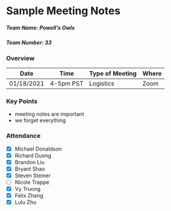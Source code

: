 # Sample Meeting Notes
##### Team Name: Powell's Owls
##### Team Number: 33

### Overview
| Date       | Time      | Type of Meeting   | Where   |
| ---------- | --------- | ----------------- | ------- |
| 01/18/2021 | 4-5pm PST | Logistics         | Zoom    |


### Key Points
- meeting notes are important
- we forget everything

### Attendance
- [x] Michael Donaldson
- [x] Richard Duong
- [x] Brandon Liu
- [x] Bryant Shao
- [x] Steven Steiner
- [ ] Nicole Trappe
- [x] Vy Truong
- [x] Felix Zhang
- [x] Lulu Zhu
